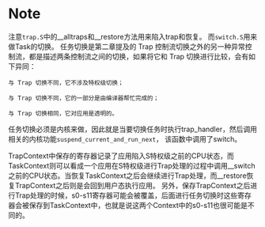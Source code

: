 # Note

注意`trap.S`中的__alltraps和__restore方法用来陷入trap和恢复。
而`switch.S`用来做Task的切换。
任务切换是第二章提及的 Trap 控制流切换之外的另一种异常控制流，都是描述两条控制流之间的切换，如果将它和 Trap 切换进行比较，会有如下异同：

    与 Trap 切换不同，它不涉及特权级切换；

    与 Trap 切换不同，它的一部分是由编译器帮忙完成的；

    与 Trap 切换相同，它对应用是透明的。

任务切换必须是内核来做，因此就是当要切换任务时执行trap_handler，然后调用相关的内核功能`suspend_current_and_run_next`，
该函数中调用了switch。

TrapContext中保存的寄存器记录了应用陷入S特权级之前的CPU状态，而TaskContext则可以看成一个应用在S特权级进行Trap处理的过程中调用__switch之前的CPU状态。当恢复TaskContext之后会继续进行Trap处理，而__restore恢复TrapContext之后则是会回到用户态执行应用。
另外，保存TrapContext之后进行Trap处理的时候，s0-s11寄存器可能会被覆盖，后面进行任务切换时这些寄存器会被保存到TaskContext中，也就是说这两个Context中的s0-s11也很可能是不同的。
